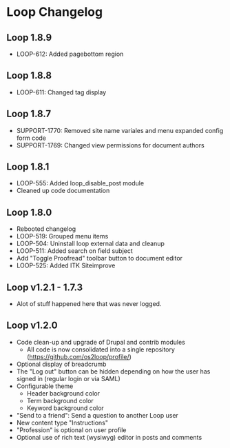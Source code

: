 # Loop Changelog

## Loop 1.8.9
* LOOP-612: Added pagebottom region

## Loop 1.8.8
* LOOP-611: Changed tag display

## Loop 1.8.7
* SUPPORT-1770: Removed site name variales and menu expanded config form code
* SUPPORT-1769: Changed view   permissions for document authors

## Loop 1.8.1
* LOOP-555: Added loop_disable_post module
* Cleaned up code documentation

## Loop 1.8.0
* Rebooted changelog
* LOOP-519: Grouped menu items
* LOOP-504: Uninstall loop external data and cleanup
* LOOP-511: Added search on field subject
* Add "Toggle Proofread" toolbar button to document editor
* LOOP-525: Added ITK Siteimprove

## Loop v1.2.1 - 1.7.3
* Alot of stuff happened here that was never logged.

## Loop v1.2.0

* Code clean-up and upgrade of Drupal and contrib modules
  * All code is now consolidated into a single repository (https://github.com/os2loop/profile/)
* Optional display of breadcrumb
* The "Log out" button can be hidden depending on how the user has signed in (regular login or via SAML)
* Configurable theme
  * Header background color
  * Term background color
  * Keyword background color
* "Send to a friend": Send a question to another Loop user
* New content type "Instructions"
* "Profession" is optional on user profile
* Optional use of rich text (wysiwyg) editor in posts and comments
